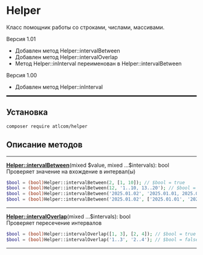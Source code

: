 # Helper

Класс помощник работы со строками, числами, массивами.

Версия 1.01
- Добавлен метод Helper::intervalBetween
- Добавлен метод Helper::intervalOverlap
- Метод Helper::inInterval переименован в Helper::intervalBetween

Версия 1.00
- Добавлен метод Helper::inInterval

<hr style="border:1px solid black">

## Установка

```
composer require atlcom/helper
```

## Описание методов

---

**[Helper::intervalBetween](./tests/HelperIntervalTrait/HelperIntervalBetweenTest.php)**(mixed \$value, mixed ...\$intervals): bool\
Проверяет значение на вхождение в интервал(ы)

```php
$bool = (bool)Helper::intervalBetween(2, [1, 10]); // $bool = true
$bool = (bool)Helper::intervalBetween(12, '1..10, 13..20'); // $bool = false
$bool = (bool)Helper::intervalBetween('2025.01.02', '2025.01.01, 2025.01.03..2025.01.04'); // $bool = false
$bool = (bool)Helper::intervalBetween('2025.01.02', ['2025.01.01', '2025.01.03']); // $bool = true

```

---


**[Helper::intervalOverlap](./tests/HelperIntervalTrait/HelperIntervalBetweenTest.php)**(mixed ...\$intervals): bool\
Проверяет пересечение интервалов

```php
$bool = (bool)Helper::intervalOverlap([1, 3], [2, 4]); // $bool = true
$bool = (bool)Helper::intervalOverlap('1..3', '2..4'); // $bool = false

```

---

